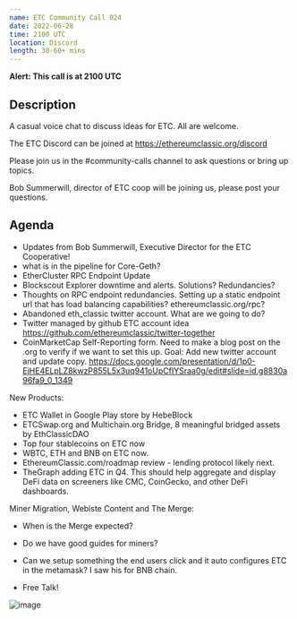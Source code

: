```yaml
---
name: ETC Community Call 024
date: 2022-06-28
time: 2100 UTC
location: Discord
length: 30-60+ mins
---
```


**Alert: This call is at 2100 UTC**

## Description

A casual voice chat to discuss ideas for ETC. All are welcome.

The ETC Discord can be joined at https://ethereumclassic.org/discord

Please join us in the #community-calls channel to ask questions or bring up topics.

Bob Summerwill, director of ETC coop will be joining us, please post your questions.

## Agenda

- Updates from Bob Summerwill, Executive Director for the ETC Cooperative!
- what is in the pipeline for Core-Geth?
- EtherCluster RPC Endpoint Update
- Blockscout Explorer downtime and alerts. Solutions? Redundancies?
- Thoughts on RPC endpoint redundancies. Setting up a static endpoint url that has load balancing capabilities? ethereumclassic.org/rpc?
- Abandoned eth_classic twitter account. What are we going to do?
- Twitter managed by github ETC account idea https://github.com/ethereumclassic/twitter-together
- CoinMarketCap Self-Reporting form. Need to make a blog post on the .org to verify if we want to set this up. Goal: Add new twitter account and update copy. https://docs.google.com/presentation/d/1p0-EjHE4ELpLZ8kwzP855L5x3uq941oUpCfIYSraa0g/edit#slide=id.g8830a96fa9_0_1349

New Products:
- ETC Wallet in Google Play store by HebeBlock
- ETCSwap.org and Multichain.org Bridge, 8 meaningful bridged assets by EthClassicDAO
- Top four stablecoins on ETC now
- WBTC, ETH and BNB on ETC now.
- EthereumClassic.com/roadmap review - lending protocol likely next.
- TheGraph adding ETC in Q4. This should help aggregate and display DeFi data on screeners like CMC, CoinGecko, and other DeFi dashboards.

Miner Migration, Webiste Content and The Merge:
- When is the Merge expected?
- Do we have good guides for miners?
- Can we setup something the end users click and it auto configures ETC in the metamask? I saw his for BNB chain.

- Free Talk!

![image](https://user-images.githubusercontent.com/1696942/175768079-531960f0-b2a7-4a2e-974d-73f142ea8b24.png)
